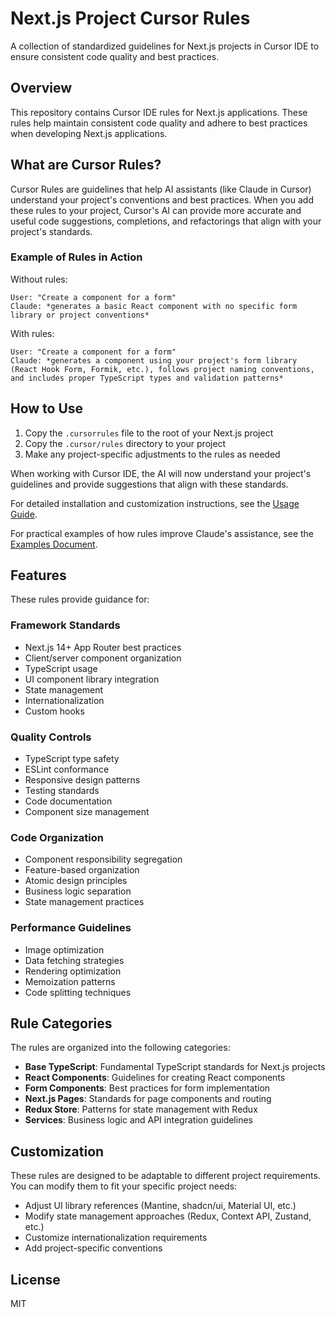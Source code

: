 # Next.js Project Cursor Rules

A collection of standardized guidelines for Next.js projects in Cursor IDE to ensure consistent code quality and best practices.

## Overview

This repository contains Cursor IDE rules for Next.js applications. These rules help maintain consistent code quality and adhere to best practices when developing Next.js applications.

## What are Cursor Rules?

Cursor Rules are guidelines that help AI assistants (like Claude in Cursor) understand your project's conventions and best practices. When you add these rules to your project, Cursor's AI can provide more accurate and useful code suggestions, completions, and refactorings that align with your project's standards.

### Example of Rules in Action

Without rules:
```
User: "Create a component for a form"
Claude: *generates a basic React component with no specific form library or project conventions*
```

With rules:
```
User: "Create a component for a form"
Claude: *generates a component using your project's form library (React Hook Form, Formik, etc.), follows project naming conventions, and includes proper TypeScript types and validation patterns*
```

## How to Use

1. Copy the `.cursorrules` file to the root of your Next.js project
2. Copy the `.cursor/rules` directory to your project
3. Make any project-specific adjustments to the rules as needed

When working with Cursor IDE, the AI will now understand your project's guidelines and provide suggestions that align with these standards.

For detailed installation and customization instructions, see the [Usage Guide](./docs/USAGE.md).

For practical examples of how rules improve Claude's assistance, see the [Examples Document](./docs/EXAMPLES.md).

## Features

These rules provide guidance for:

### Framework Standards
- Next.js 14+ App Router best practices
- Client/server component organization
- TypeScript usage
- UI component library integration
- State management
- Internationalization
- Custom hooks

### Quality Controls
- TypeScript type safety
- ESLint conformance
- Responsive design patterns
- Testing standards
- Code documentation
- Component size management

### Code Organization
- Component responsibility segregation
- Feature-based organization
- Atomic design principles
- Business logic separation
- State management practices

### Performance Guidelines
- Image optimization
- Data fetching strategies
- Rendering optimization
- Memoization patterns
- Code splitting techniques

## Rule Categories

The rules are organized into the following categories:

- **Base TypeScript**: Fundamental TypeScript standards for Next.js projects
- **React Components**: Guidelines for creating React components
- **Form Components**: Best practices for form implementation
- **Next.js Pages**: Standards for page components and routing
- **Redux Store**: Patterns for state management with Redux
- **Services**: Business logic and API integration guidelines

## Customization

These rules are designed to be adaptable to different project requirements. You can modify them to fit your specific project needs:

- Adjust UI library references (Mantine, shadcn/ui, Material UI, etc.)
- Modify state management approaches (Redux, Context API, Zustand, etc.)
- Customize internationalization requirements
- Add project-specific conventions

## License

MIT 